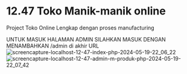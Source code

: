 # 12.47 Toko Manik-manik online
Project Toko Online Lengkap dengan proses manufacturing

UNTUK MASUK HALAMAN ADMIN SILAHKAN MASUK DENGAN MENAMBAHKAN /admin di akhir URL
![screencapture-localhost-12-47-index-php-2024-05-19-22_06_22](https://github.com/akbar202e/12.47/assets/106098631/e6e632d3-5ac9-4e07-9af9-538118cde01e)
![screencapture-localhost-12-47-admin-m-produk-php-2024-05-19-22_07_42](https://github.com/akbar202e/12.47/assets/106098631/f98e7f31-4d65-4148-a45a-68de125541d7)
